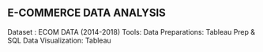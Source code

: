 ## E-COMMERCE DATA ANALYSIS
Dataset : ECOM DATA (2014-2018)
Tools: 
    Data Preparations: Tableau Prep & SQL
    Data Visualization: Tableau 
    
